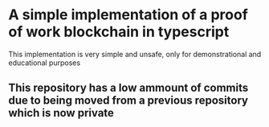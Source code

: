 # A simple implementation of a proof of work blockchain in typescript
This implementation is very simple and unsafe, only for demonstrational and educational purposes

## This repository has a low ammount of commits due to being moved from a previous repository which is now private
